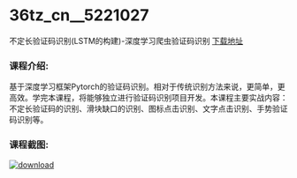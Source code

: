 # 36tz_cn__5221027
不定长验证码识别(LSTM的构建)-深度学习爬虫验证码识别
[下载地址](http://www.36tz.cn/article/5221027 "下载地址")
### 课程介绍:
基于深度学习框架Pytorch的验证码识别。相对于传统识别方法来说，更简单，更高效。学完本课程，将能够独立进行验证码识别项目开发。本课程主要实战内容：不定长验证码的识别、滑块缺口的识别、图标点击识别、文字点击识别、手势验证码识别等。

### 课程截图:
[![download](http://36tz.cn/muke_img/2021_09_2-16.png "下载地址")](http://www.36tz.cn "下载地址")
